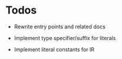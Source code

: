 # Todos

- Rewrite entry points and related docs

- Implement type specifier/suffix for literals

- Implement literal constants for IR
